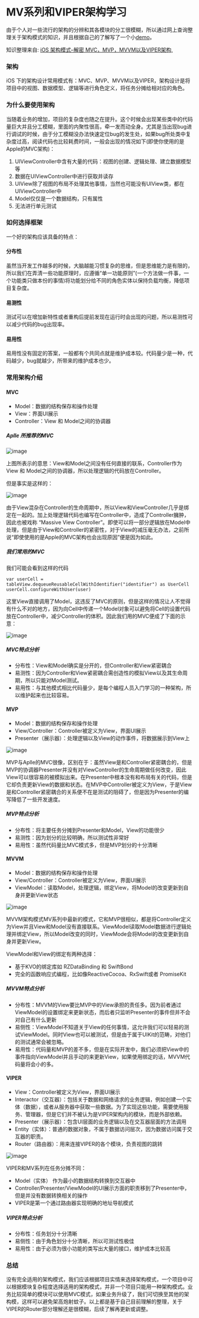 # MV系列和VIPER架构学习

由于个人对一些流行的架构的分辨和其各模块的分工很模糊，所以通过网上查询整理关于架构模式的知识，并且根据自己的了解写了一个小[demo](https://github.com/MeanMouse/ArchitectureDemo)。

知识整理来自: [iOS 架构模式–解密 MVC，MVP，MVVM以及VIPER架构,](http://ios.jobbole.com/83727/)

### 架构
iOS 下的架构设计常用模式有：MVC、MVP、MVVM以及VIPER，架构设计是将项目中的视图、数据模型、逻辑等进行角色定义，将任务分摊给相对应的角色。

### 为什么要使用架构
当随着业务的增加，项目的复杂度也随之在提升。这个时候会出现某些类中的代码量巨大并且分工模糊，里面的内聚性很高，牵一发而动全身。尤其是当出现bug进行调试的时候，由于分工模糊没办法快速定位bug的发生处，如果bug所处类中复杂度过高，阅读代码也比较耗费时间，一般会出现的情况如下(即使你使用的是Apple的MVC架构)：
1. UIViewController中含有大量的代码：视图的创建、逻辑处理、建立数据模型等
2. 数据在UIViewController中进行获取并读存
3. UIView除了视图的布局不处理其他事情，当然也可能没有UIView类，都在UIViewController中
4. Model仅仅是一个数据结构，只有属性
5. 无法进行单元测试

### 如何选择框架
一个好的架构应该具备的特点：
#### 分布性
虽然当开发工作越多的时候，大脑越能习惯复杂的思维，但是思维能力是有限的，所以我们在弄清一些功能原理时，应遵循“单一功能原则”(一个方法做一件事，一个功能类只做本份的事情)将功能划分给不同的角色实体以保持负载均衡，降低项目复杂度。

#### 易测性
测试可以在增加新特性或者重构后提前发现在运行时会出现的问题，所以易测性可以减少代码的bug出现率。

#### 易用性
易用性没有固定的答案，一般都有个共同点就是维护成本较。代码量少是一种，代码越少，bug就越少，所带来的维护成本也少。

### 常用架构介绍
#### MVC
- Model：数据的结构保存和操作处理
- View：界面UI展示
- Controller：View 和 Model之间的协调器

##### Aplle 所推荐的MVC

![image](http://upload-images.jianshu.io/upload_images/3850436-53e7ffe36e1a158f.w!&rf=viewer_4?imageMogr2/auto-orient/strip%7CimageView2/2/w/1240)

上图所表示的意思：View和Model之间没有任何直接的联系，Controller作为View 和 Model之间的协调器，所以处理逻辑的代码放在Controller。

但是事实是这样的：

![image](http://upload-images.jianshu.io/upload_images/3850436-9b68bbcc8a03eb06?imageMogr2/auto-orient/strip%7CimageView2/2/w/1240)

由于View混杂在Controller的生命周期中，所以View和ViewController几乎是绑定在一起的。加上处理逻辑代码也编写在Controller中，造成了Controller臃肿，因此也被戏称 “Massive View Controller”。即使可以将一部分逻辑放在Model中处理，但是由于View和Controller的紧密性，对于View的减压毫无办法，之前所说“即使使用的是Apple的MVC架构也会出现原因”便是因为如此。

##### 我们常用的MVC

我们可能会看到这样的代码
```
var userCell = tableView.dequeueReusableCellWithIdentifier("identifier") as UserCell
userCell.configureWithUser(user)
```
这里View直接调用了Model，这违反了MVC的原则，但是这样的情况让人不觉得有什么不对的地方，因为向Cell中传递一个Model对象可以避免将Cell的设置代码放在Controller中，减少Controller的体积。因此我们用的MVC便成了下面的示意：

![image](http://upload-images.jianshu.io/upload_images/3850436-4884937238fa1478.I!&rf=viewer_4?imageMogr2/auto-orient/strip%7CimageView2/2/w/1240)

##### MVC特点分析
- 分布性：View和Model确实是分开的，但Controller和View紧密耦合
- 易测性：因为Controller和View紧密耦合需创造性的模拟View以及其生命周期，所以只能对Model测试。
- 易用性：与其他模式相比代码量少，是每个编程人员入门学习的一种架构，所以维护起来也比较容易。

#### MVP

- Model：数据的结构保存和操作处理
- View/Controller：Controller被定义为View，界面UI展示
- Presenter（展示器）：处理逻辑以及View的动作事件，将数据展示到View上

![image](http://upload-images.jianshu.io/upload_images/3850436-a0cfd7951ac5af7e?imageMogr2/auto-orient/strip%7CimageView2/2/w/1240)

MVP与Aplle的MVC很像，区别在于：虽然View是和Controller紧密耦合的，但是MVP的协调器Presenter并没有对ViewController的生命周期做任何改变，因此View可以很容易的被模拟出来。在Presenter中根本没有和布局有关的代码，但是它却负责更新View的数据和状态。在MVP中Controller被定义为View，于是View是和Controller紧密耦合的关系便不在是测试的阻碍了，但是因为Presenter的编写降低了一些开发速度。

##### MVP特点分析
- 分布性：将主要任务分摊到Presenter和Model，View的功能很少
- 易测性：因为划分的比较明确，所以测试性非常好
- 易用性：虽然代码量比MVC模式多，但是MVP划分的十分清晰

#### MVVM

- Model：数据的结构保存和操作处理
- View/Controller：Controller被定义为View，界面UI展示
- ViewModel：读取Model，处理逻辑，绑定View，将Model的改变更新到自身并更新View状态

![image](http://upload-images.jianshu.io/upload_images/3850436-26f8b73dabf87a5b?imageMogr2/auto-orient/strip%7CimageView2/2/w/1240)

MVVM架构模式MV系列中最新的模式，它和MVP很相似，都是将Controller定义为View并且View和Model没有直接联系。ViewModel读取Model数据进行逻辑处理并绑定View，所以Model改变的同时，ViewMode会将Model的改变更新到自身并更新View。

ViewModel和View的绑定有两种选择：
- 基于KVO的绑定库如 RZDataBinding 和 SwiftBond
- 完全的函数响应式编程，比如像ReactiveCocoa、RxSwift或者 PromiseKit

##### MVVM特点分析
- 分布性：MVVM的View要比MVP中的View承担的责任多。因为前者通过ViewModel的设置绑定来更新状态，而后者只监听Presenter的事件但并不会对自己有什么更新
- 易侧性：ViewModel不知道关于View的任何事情，这允许我们可以轻易的测试ViewModel。同时View也可以被测试，但是由于属于UIKit的范畴，对他们的测试通常会被忽略。
- 易用性：代码量和MVP的差不多，但是在实际开发中，我们必须把View中的事件指向ViewModel并且手动的来更新View，如果使用绑定的话，MVVM代码量将会小的多。

#### VIPER
- View：Controller被定义为View，界面UI展示
- Interactor（交互器）：包括关于数据和网络请求的业务逻辑，例如创建一个实体（数据），或者从服务器中获取一些数据。为了实现这些功能，需要使用服务、管理器，但是它们并不被认为是VIPER架构内的模块，而是外部依赖。
- Presenter（展示器）：包含UI层面的业务逻辑以及在交互器层面的方法调用
- Entity（实体）：普通的数据对象，不属于数据访问层次，因为数据访问属于交互器的职责。
- Router（路由器）：用来连接VIPER的各个模块，负责视图的跳转

![image](http://upload-images.jianshu.io/upload_images/3850436-60cad17c1f53861d.AQAAAAADF98!&rf=viewer_4?imageMogr2/auto-orient/strip%7CimageView2/2/w/1240)

VIPER和MV系列在任务分摊不同：
- Model（实体） 作为最小的数据结构转换到交互器中
- Controller/Presenter/ViewModel的UI展示方面的职责移到了Presenter中，但是并没有数据转换相关的操作
- VIPER是第一个通过路由器实现明确的地址导航模式

##### VIPER特点分析
- 分布性：任务划分十分清晰
- 易侧性：由于角色划分十分清晰，所以可测试性极佳
- 易用性：由于必须为很小功能的类写出大量的接口，维护成本比较高

### 总结

没有完全适用的架构模式，我们应该根据项目实情来选择架构模式，一个项目中可以根据模块复杂程度选择适用的架构模式，并非一个项目只能用一种架构模式。业务比较简单的模块可以使用MVC模式，如果业务升级了，我们可切换至其他的架构模，这样可以避免架高炮射蚊子。以上都是基于自己目前理解的整理，关于VIPER的Router部分理解还是很模糊，后续了解再更新或调整。
